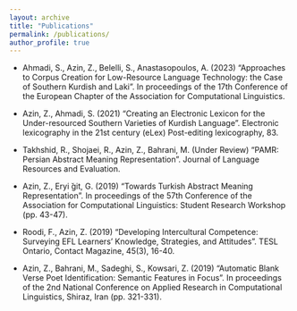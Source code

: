 ```yaml
---
layout: archive
title: "Publications"
permalink: /publications/
author_profile: true
---
```

- Ahmadi, S., Azin, Z., Belelli, S., Anastasopoulos, A. (2023) “Approaches to Corpus Creation for Low-Resource Language Technology: the Case of Southern Kurdish and Laki”. In proceedings of the 17th Conference of the European Chapter of the Association for Computational Linguistics.

- Azin, Z., Ahmadi, S. (2021) “Creating an Electronic Lexicon for the Under-resourced Southern Varieties of Kurdish Language”. Electronic lexicography in the 21st century (eLex) Post-editing lexicography, 83.

- Takhshid, R., Shojaei, R., Azin, Z., Bahrani, M. (Under Review) “PAMR: Persian Abstract Meaning Representation”. Journal of Language Resources and Evaluation.

- Azin, Z., Eryi ̆git, G. (2019) “Towards Turkish Abstract Meaning Representation”. In proceedings of the 57th Conference of the Association for Computational Linguistics: Student Research Workshop (pp. 43-47).

- Roodi, F., Azin, Z. (2019) “Developing Intercultural Competence: Surveying EFL Learners’ Knowledge, Strategies, and Attitudes”. TESL Ontario, Contact Magazine, 45(3), 16-40.

- Azin, Z., Bahrani, M., Sadeghi, S., Kowsari, Z. (2019) “Automatic Blank Verse Poet Identification: Semantic Features in Focus”. In proceedings of the 2nd National Conference on Applied Research in Computational Linguistics, Shiraz, Iran (pp. 321-331).
